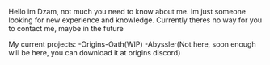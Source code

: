 Hello im Dzam, not much you need to know about me. Im just someone looking for new experience and knowledge.
Currently theres no way for you to contact me, maybe in the future

My current projects:
-Origins-Oath(WIP)
-Abyssler(Not here, soon enough will be here, you can download it at origins discord)
<!---
Dzamalt/Dzamalt is a ✨ special ✨ repository because its `README.md` (this file) appears on your GitHub profile.
You can click the Preview link to take a look at your changes.
--->
